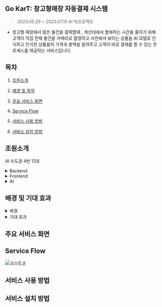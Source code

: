 ## Go KarT: 창고형매장 자동결제 시스템
>2023.05.29 ~ 2023.07.10 AI 빅프로젝트
-  창고형 매장에서 많은 물건을 결제할때 , 계산대에서 할애하는 시간을 줄이기 위해 고객이 직접 전체 물건을 카메라로 촬영하고 사진에서 보이는 상품을 AI 모델로 인식하고 인식한 상품들의 가격과 총액을 알려주고 고객이 바로 결제를 할 수 있는 프로세스를 제공하는 서비스입니다. 

## 목차

1. [조원소개](#조원소개)   

2. [배경 및 목적](#배경-및-목적)   

3. [주요 서비스 화면](#주요-서비스-화면)   

4. [Service Flow](#Service-Flow) 

5. [서비스 사용 방법](#서비스-사용-방법)

6. [서비스 설치 방법](#서비스-설치-방법)    

## 조원소개
AI 수도권 4반 13조
<details><summary>Backend
</summary>

*신동화, 정광근, 정인환*
</details>
<details><summary>Frontend
</summary>

*조승우(조장), 장지해*
</details>
<details><summary>AI
</summary>

*이영진, 김소망*
</details>

## 배경 및 기대 효과
<details><summary>배경
</summary>

- 창고형 매장은 자주 애용하는 이용객보다는 한번에 많은 상품을 구매하는 이용객 다수
- 계산대에 많은 물건을 올리고 결제하는 시스템으로 장시간이 소요 이로인해 매장 혼잡, 이러한 문제를 해결하고자 창고형 매장 특화된 무인결제 시스템을 고안
</details>

<details><summary>기대 효과
</summary>

- 실제 창고형매장에서 셀프계산대 시스템을 고안하여 고객의 만족도가 올라갔다. 무인결제 시스템을 
이보다 더 높게 고객의 이용 만족도를 높이고자 함
- 실제로 일본의 한 매장은 셀프 결제 기기 사용으로 매출이 5%가량 늘었으며 매장 개수 증가 확인
- 전년 대비 55.8% 로 증가한 무인매장이 확대 됨에 따라 이러한 매장에 레퍼런스 확장 가능이 예상 
- 대형 마트의 무인셀프 계산대를 확장시키는 추세, 아날로그 형태의 단순 반복 업무를 최소화해 
남은 인력을 탄력적으로 운용하여 인건비 감축 효과
</details>

## 주요 서비스 화면

## Service Flow
![코스트코](https://github.com/KrswJo/aivle_ai_3rd_13th_big/assets/50902999/10bb62d2-7979-4099-a7df-dd12f24672a5)
## 서비스 사용 방법

## 서비스 설치 방법

